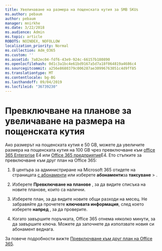 ```yaml
---
title: Увеличаване на размера на пощенската кутия за SMB SKUs
ms.author: pebaum
author: pebaum
manager: mnirkhe
ms.date: 3/22/2018
ms.audience: Admin
ms.topic: article
ROBOTS: NOINDEX, NOFOLLOW
localization_priority: Normal
ms.collection: Adm_O365
ms.custom: ''
ms.assetid: 7a82ec04-fdf6-43e9-924c-66157b180890
ms.openlocfilehash: 0d1c3a1bc4e61bd9167a5d7a18f064819a4686c4
ms.sourcegitcommit: a256e8680379c006287ae30996763051c4d9ff85
ms.translationtype: MT
ms.contentlocale: bg-BG
ms.lasthandoff: 09/04/2019
ms.locfileid: "36739230"
---
```

# <a name="switch-plans-to-increase-mailbox-size"></a>Превключване на планове за увеличаване на размера на пощенската кутия

Ако размерът на пощенската кутия е 50 GB, можете да увеличите размера на пощенската кутия на 100 GB чрез превключване към [office 365 Enterprise](https://products.office.com/business/office-365-enterprise-e3-business-software) Е4 или [Office 365 предприятие](https://products.office.com/business/office-365-enterprise-e5-business-software)Е4. Ето стъпките за превключване към друг план на Office 365:
  
1. В центъра за администриране на Microsoft 365 отидете на страницата [с абонаменти](https://go.microsoft.com/fwlink/p/?linkid=842054) или изберете **абонаменти**за **таксуване** \> .
    
2. Изберете **Превключване на планове** , за да видите списъка на новите планове, които са налични. 
    
3. Изберете план, за да видите новите общи разходи на месец. Не забравяйте да прочетете **ключовата информация**, след което изберете **напред** , за да проверите. 
    
4. Когато завършите поръчката, Office 365 отнема няколко минути, за да завършите ключа. Можете да започнете да използвате новия си абонамент веднага.
    
За повече подробности вижте [Превключване към друг план на Office 365](https://docs.microsoft.com/office365/admin/subscriptions-and-billing/switch-to-a-different-plan).
  


